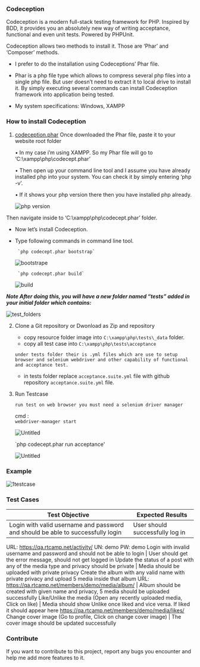### Codeception

Codeception is a modern full-stack testing framework for PHP. Inspired by BDD, it provides you an absolutely new way of
writing acceptance, functional and even unit tests. Powered by PHPUnit.

Codeception allows two methods to install it. Those are ‘Phar’ and ‘Composer’ methods.
 
* I prefer to do the installation using Codeceptions’ Phar file.

* Phar is a php file type which allows to compress several php files into a single php file. But user doesn’t need to extract it to       local drive to install it. By simply executing several commands can install Codeception framework into application being tested.

* My system specifications: Windows, XAMPP

### How to install Codeception

1)  [codeception.phar](http://codeception.com/codecept.phar) Once downloaded the Phar file, paste it to your website root
     folder
     
      • In my case i’m using XAMPP. So my Phar file will go to ‘C:\xampp\php\codecept.phar’
     
      • Then open up your command line tool and I assume you have already installed php into your system. You can check it by
        simply entering ‘php -v’.
     
      • If it shows your php version there then you have installed php already.
        
       ![php version](https://user-images.githubusercontent.com/4941557/63431116-c80e3680-c43b-11e9-82ed-6b69ae9db1e1.png)

     

Then navigate inside to ‘C:\xampp\php\codecept.phar’ folder.
   * Now let’s install Codeception.
   * Type following commands in command line tool.
           
          `php codecept.phar bootstrap`
           
        ![bootstrape](https://user-images.githubusercontent.com/4941557/62873911-dffc0100-bd3d-11e9-9bfd-8e0c3369bae7.png)
          
          `php codecept.phar build`
        
        ![build](https://user-images.githubusercontent.com/4941557/62874522-02dae500-bd3f-11e9-8d29-2c2effbfdec9.png)
      
    

   
 
   ***Note After doing this, you will have a new folder named “tests” added in your initial folder which contains:*** 



   ![test_folders](https://user-images.githubusercontent.com/4941557/63010095-5ebe7e80-bea3-11e9-8a1f-dda5c49603a7.png)
   

2) Clone a Git repository or Dwonload as Zip and repository
    
    * copy resource folder image into `C:\xampp\php\tests\_data` folder.
    * copy all test case into `C:\xampp\php\tests\acceptance`
    
    `under tests folder their is .yml files which are use to setup browser and selenium webdriver and other capability of functional          and acceptance test.`
    
    * in tests folder replace `acceptance.suite.yml` file with github repository `acceptance.suite.yml` file.
              
      
3) Run Testcase

      `run test on web browser you must need a selenium driver manager`
     
     
      cmd :   
         `webdriver-manager start`
     
     
      ![Untitled](https://user-images.githubusercontent.com/4941557/62895270-2700eb00-bd6c-11e9-844b-4403b92649b5.png)
     

     `php codecept.phar run acceptance'
     
       
   
      ![Untitled](https://user-images.githubusercontent.com/4941557/61984565-906dc380-b022-11e9-8fd6-d18442f64a99.png)



### Example 


   ![1testcase](https://user-images.githubusercontent.com/4941557/62879127-10489d00-bd48-11e9-9b8b-ae41b28a13e3.png)
    

### Test Cases

Test Objective | Expected Results
-------------- | ----------------
Login with valid username and password and should be able to successfully login | User should successfully log in
URL: https://qa.rtcamp.net/activity/ UN: demo PW: demo 
Login with invalid username and password and should not be able to login | User should get the error message, should not get logged in
Update the status of a post with any of the media type and privacy should be private | Media should be uploaded with private privacy
Create the album with any valid name with private privacy and upload 5 media inside that album URL: https://qa.rtcamp.net/members/demo/media/album/ | Album should be created with given name and privacy, 5 media should be uploaded successfully
Like/Unlike the media (Open any recently uploaded media, Click on like) | Media should show Unlike once liked and vice versa. If liked it should appear here https://qa.rtcamp.net/members/demo/media/likes/
Change cover image (Go to profile, Click on change cover image) | The cover image should be updated successfully


### Contribute
If you want to contribute to this project, report any bugs you encounter and help me add more features to it.

